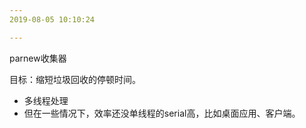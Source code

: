 ```yaml
---
2019-08-05 10:10:24

---
```




parnew收集器

目标：缩短垃圾回收的停顿时间。

- 多线程处理
- 但在一些情况下，效率还没单线程的serial高，比如桌面应用、客户端。